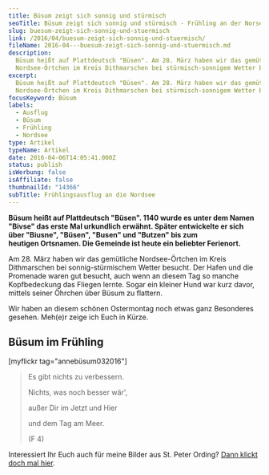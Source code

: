 ```yaml
---
title: Büsum zeigt sich sonnig und stürmisch
seoTitle: Büsum zeigt sich sonnig und stürmisch - Frühling an der Norsee
slug: buesum-zeigt-sich-sonnig-und-stuermisch
link: /2016/04/buesum-zeigt-sich-sonnig-und-stuermisch/
fileName: 2016-04---buesum-zeigt-sich-sonnig-und-stuermisch.md
description:
  Büsum heißt auf Plattdeutsch "Büsen". Am 28. März haben wir das gemütliche
  Nordsee-Örtchen im Kreis Dithmarschen bei stürmisch-sonnigem Wetter besucht.
excerpt:
  Büsum heißt auf Plattdeutsch "Büsen". Am 28. März haben wir das gemütliche
  Nordsee-Örtchen im Kreis Dithmarschen bei stürmisch-sonnigem Wetter besucht.
focusKeyword: Büsum
labels:
  - Ausflug
  - Büsum
  - Frühling
  - Nordsee
type: Artikel
typeName: Artikel
date: 2016-04-06T14:05:41.000Z
status: publish
isWerbung: false
isAffiliate: false
thumbnailId: "14366"
subTitle: Frühlingsausflug an die Nordsee
---
```


<strong>Büsum heißt auf Plattdeutsch "Büsen". 1140 wurde es unter dem Namen
"Bivse" das erste Mal urkundlich erwähnt. Später entwickelte er sich über
"Biusne", "Büsen", "Busen" und "Butzen" bis zum heutigen Ortsnamen. Die Gemeinde
ist heute ein beliebter Ferienort.</strong>

Am 28. März haben wir das gemütliche Nordsee-Örtchen im Kreis Dithmarschen bei
sonnig-stürmischem Wetter besucht. Der Hafen und die Promenade waren gut
besucht, auch wenn an diesem Tag so manche Kopfbedeckung das Fliegen lernte.
Sogar ein kleiner Hund war kurz davor, mittels seiner Öhrchen über Büsum zu
flattern.

Wir haben an diesem schönen Ostermontag noch etwas ganz Besonderes gesehen.
Meh(e)r zeige ich Euch in Kürze.

## Büsum im Frühling

[myflickr tag="annebüsum032016"]

<blockquote>Es gibt nichts zu verbessern.

Nichts, was noch besser wär',

außer Dir im Jetzt und Hier

und dem Tag am Meer.

(F 4)</blockquote>

Interessiert Ihr Euch auch für meine Bilder aus St. Peter Ording?
<a href="http://cardamonchai.com/2015/07/zurueck-nach-st-peter-ording/">Dann
klickt doch mal hier</a>.
